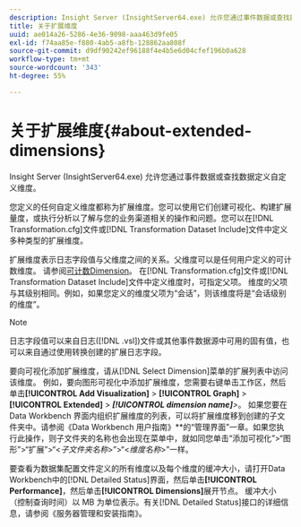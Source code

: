 ```yaml
---
description: Insight Server (InsightServer64.exe) 允许您通过事件数据或查找数据定义自定义维度。
title: 关于扩展维度
uuid: ae014a26-5286-4e36-9098-aaa463d9fe05
exl-id: f74aa85e-f880-4ab5-a8fb-128862aa808f
source-git-commit: d9df90242ef96188f4e4b5e6d04cfef196b0a628
workflow-type: tm+mt
source-wordcount: '343'
ht-degree: 55%

---
```


# 关于扩展维度{#about-extended-dimensions}

Insight Server (InsightServer64.exe) 允许您通过事件数据或查找数据定义自定义维度。

您定义的任何自定义维度都称为扩展维度。您可以使用它们创建可视化、构建扩展量度，或执行分析以了解与您的业务渠道相关的操作和问题。您可以在[!DNL Transformation.cfg]文件或[!DNL Transformation Dataset Include]文件中定义多种类型的扩展维度。

扩展维度表示日志字段值与父维度之间的关系。父维度可以是任何用户定义的可计数维度。 请参阅[可计数Dimension](../../../home/c-dataset-const-proc/c-ex-dim/c-types-ex-dim/c-count-dim.md#concept-f28b633419494e7bbc510012dbfcc6f8)。 在[!DNL Transformation.cfg]文件或[!DNL Transformation Dataset Include]文件中定义维度时，可指定父项。 维度的父项与其级别相同。例如，如果您定义的维度父项为“会话”，则该维度将是“会话级别的维度”。

>[!NOTE]
>
>日志字段值可以来自日志([!DNL .vsl])文件或其他事件数据源中可用的固有值，也可以来自通过使用转换创建的扩展日志字段。

要向可视化添加扩展维度，请从[!DNL Select Dimension]菜单的扩展列表中访问该维度。 例如，要向图形可视化中添加扩展维度，您需要右键单击工作区，然后单击&#x200B;**[!UICONTROL Add Visualization]** > **[!UICONTROL Graph]** > **[!UICONTROL Extended]** > ***[!UICONTROL dimension name]**>*。 如果您要在 Data Workbench 界面内组织扩展维度的列表，可以将扩展维度移到创建的子文件夹中。请参阅《Data Workbench 用户指南》**&#x200B;的“管理界面”一章。如果您执行此操作，则子文件夹的名称也会出现在菜单中，就如同您单击“添加可视化”>“图形”>“扩展”>“&lt;*子文件夹名称*>”>“&lt;*维度名称*>”一样。

要查看为数据集配置文件定义的所有维度以及每个维度的缓冲大小，请打开Data Workbench中的[!DNL Detailed Status]界面，然后单击&#x200B;**[!UICONTROL Performance]**，然后单击&#x200B;**[!UICONTROL Dimensions]**&#x200B;展开节点。 缓冲大小（控制查询时间）以 MB 为单位表示。有关[!DNL Detailed Status]接口的详细信息，请参阅《服务器管理和安装指南》。
